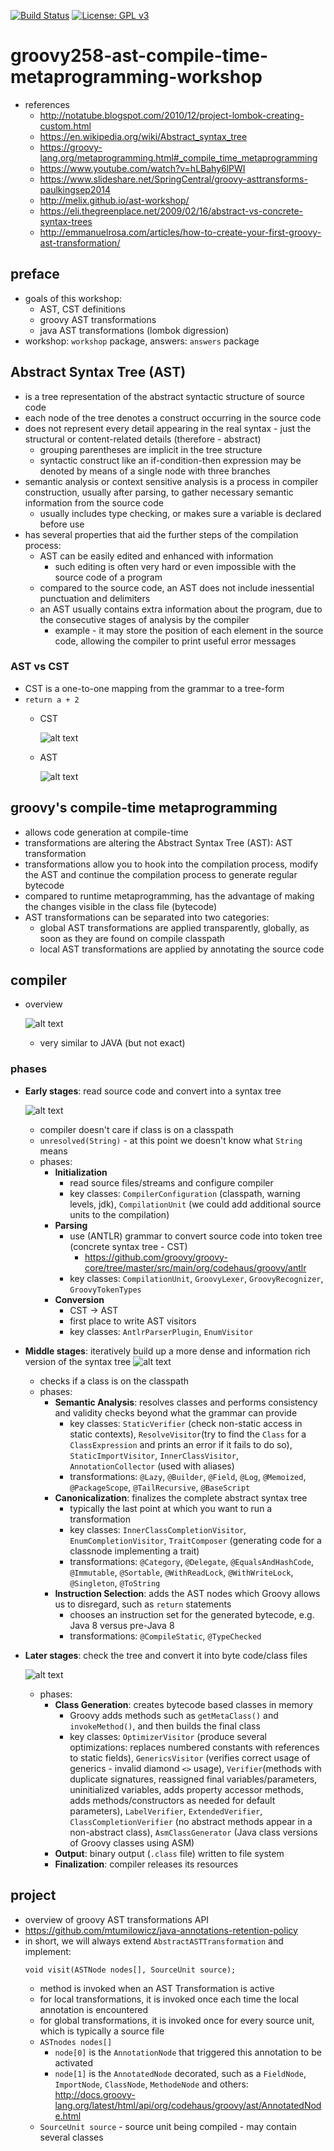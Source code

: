 [![Build Status](https://app.travis-ci.com/mtumilowicz/groovy258-ast-compile-time-metaprogramming-workshop.svg?branch=master)](https://travis-ci.com/mtumilowicz/groovy258-ast-compile-time-metaprogramming-workshop)
[![License: GPL v3](https://img.shields.io/badge/License-GPLv3-blue.svg)](https://www.gnu.org/licenses/gpl-3.0)

# groovy258-ast-compile-time-metaprogramming-workshop

* references
    * http://notatube.blogspot.com/2010/12/project-lombok-creating-custom.html
    * https://en.wikipedia.org/wiki/Abstract_syntax_tree
    * https://groovy-lang.org/metaprogramming.html#_compile_time_metaprogramming
    * https://www.youtube.com/watch?v=hLBahy6lPWI
    * https://www.slideshare.net/SpringCentral/groovy-asttransforms-paulkingsep2014
    * http://melix.github.io/ast-workshop/
    * https://eli.thegreenplace.net/2009/02/16/abstract-vs-concrete-syntax-trees
    * http://emmanuelrosa.com/articles/how-to-create-your-first-groovy-ast-transformation/

## preface
* goals of this workshop:
    * AST, CST definitions
    * groovy AST transformations
    * java AST transformations (lombok digression)
* workshop: `workshop` package, answers: `answers` package
    
## Abstract Syntax Tree (AST) 
* is a tree representation of the abstract syntactic structure of source code
* each node of the tree denotes a construct occurring in the source code
* does not represent every detail appearing in the real syntax - just the structural or content-related 
details (therefore - abstract)
    * grouping parentheses are implicit in the tree structure
    * syntactic construct like an if-condition-then expression may be denoted by means of a single node with 
    three branches
* semantic analysis or context sensitive analysis is a process in compiler construction, usually after parsing, to 
    gather necessary semantic information from the source code
    * usually includes type checking, or makes sure a variable is declared before use
* has several properties that aid the further steps of the compilation process:
    * AST can be easily edited and enhanced with information
        * such editing is often very hard or even impossible with the source code of a program
    * compared to the source code, an AST does not include inessential punctuation and delimiters
    * an AST usually contains extra information about the program, due to the consecutive stages of analysis by the 
    compiler
        * example - it may store the position of each element in the source code, allowing the compiler to print 
    useful error messages
    
### AST vs CST
* CST is a one-to-one mapping from the grammar to a tree-form
* `return a + 2`
    * CST
    
        ![alt text](img/cst.png)
    * AST
    
        ![alt text](img/ast.png)

## groovy's compile-time metaprogramming
* allows code generation at compile-time
* transformations are altering the Abstract Syntax Tree (AST): AST transformation
* transformations allow you to hook into the compilation process, modify the AST and continue the compilation process 
to generate regular bytecode
* compared to runtime metaprogramming, has the advantage of making the changes visible in the class file (bytecode)
* AST transformations can be separated into two categories:
    * global AST transformations are applied transparently, globally, as soon as they are found on compile classpath
    * local AST transformations are applied by annotating the source code
    
## compiler
* overview

    ![alt text](img/groovy-ast-bytecode.png)
    * very similar to JAVA (but not exact)
    
### phases
* **Early stages**: read source code and convert into a syntax tree
    
    ![alt text](img/early-stages.png)
    * compiler doesn't care if class is on a classpath
    * `unresolved(String)` - at this point we doesn't know what `String` means
    * phases:
        * **Initialization**
            * read source files/streams and configure compiler
            * key classes: `CompilerConfiguration` (classpath, warning levels, jdk), `CompilationUnit` (we could 
            add additional source units to the compilation)
        * **Parsing**
            * use (ANTLR) grammar to convert source code into token tree (concrete syntax tree - CST)
                * https://github.com/groovy/groovy-core/tree/master/src/main/org/codehaus/groovy/antlr
            * key classes: `CompilationUnit`, `GroovyLexer`, `GroovyRecognizer`, `GroovyTokenTypes`
        * **Conversion**
            * CST -> AST
            * first place to write AST visitors
            * key classes: `AntlrParserPlugin`, `EnumVisitor`
* **Middle stages**: iteratively build up a more dense and information rich version of the syntax tree
    ![alt text](img/middle-stages.png)
    * checks if a class is on the classpath
    * phases:
        * **Semantic Analysis**: resolves classes and performs consistency and validity checks beyond what the 
        grammar can provide
            * key classes: `StaticVerifier` (check non-static access in static contexts), `ResolveVisitor`(try to 
            find the `Class` for a `ClassExpression` and prints an error if it fails to do so), 
            `StaticImportVisitor`, `InnerClassVisitor`, `AnnotationCollector` (used with aliases)
            * transformations: `@Lazy`, `@Builder`, `@Field`, `@Log`, `@Memoized`, `@PackageScope`, 
            `@TailRecursive`, `@BaseScript`
        * **Canonicalization**: finalizes the complete abstract syntax tree
            * typically the last point at which you want to run a transformation
            * key classes: `InnerClassCompletionVisitor`, `EnumCompletionVisitor`, `TraitComposer` (generating code 
            for a classnode implementing a trait)
            * transformations: `@Category`, `@Delegate`, `@EqualsAndHashCode`, `@Immutable`, `@Sortable`, 
            `@WithReadLock`, `@WithWriteLock`, `@Singleton`, `@ToString`
        * **Instruction Selection**: adds the AST nodes which Groovy allows us to disregard, such as `return` 
        statements
            * chooses an instruction set for the generated bytecode, e.g. Java 8 versus pre-Java 8
            * transformations: `@CompileStatic`, `@TypeChecked`
* **Later stages**: check the tree and convert it into byte code/class files
    
    ![alt text](img/later-stages.png)
    * phases:
        * **Class Generation**: creates bytecode based classes in memory
            * Groovy adds methods such as `getMetaClass()` and `invokeMethod()`, and then builds the final class
            * key classes: `OptimizerVisitor` (produce several optimizations: replaces numbered constants with 
            references to static fields), `GenericsVisitor` (verifies correct usage of generics - invalid diamond 
            `<>` usage), `Verifier`(methods with duplicate signatures, reassigned final variables/parameters, 
            uninitialized variables, adds property accessor methods, adds methods/constructors as needed for 
            default parameters), `LabelVerifier`, `ExtendedVerifier`, 
            `ClassCompletionVerifier` (no abstract methods appear in a non-abstract class), `AsmClassGenerator` 
            (Java class versions of Groovy classes using ASM)
        * **Output**: binary output (`.class` file) written to file system
        * **Finalization**: compiler releases its resources
        
## project 
* overview of groovy AST transformations API
* https://github.com/mtumilowicz/java-annotations-retention-policy
* in short, we will always extend `AbstractASTTransformation` and implement:
    ```
    void visit(ASTNode nodes[], SourceUnit source);
    ```
    * method is invoked when an AST Transformation is active
    * for local transformations, it is invoked once each time the local annotation is encountered
    * for global transformations, it is invoked once for every source unit, which is typically a source file
    * `ASTnodes nodes[]`
        * `node[0]` is the `AnnotationNode` that triggered this annotation to be activated
        * `node[1]` is the `AnnotatedNode` decorated, such as a `FieldNode`, `ImportNode`, `ClassNode`, `MethodeNode` 
        and others: http://docs.groovy-lang.org/latest/html/api/org/codehaus/groovy/ast/AnnotatedNode.html
     * `SourceUnit source` - source unit being compiled - may contain several classes
